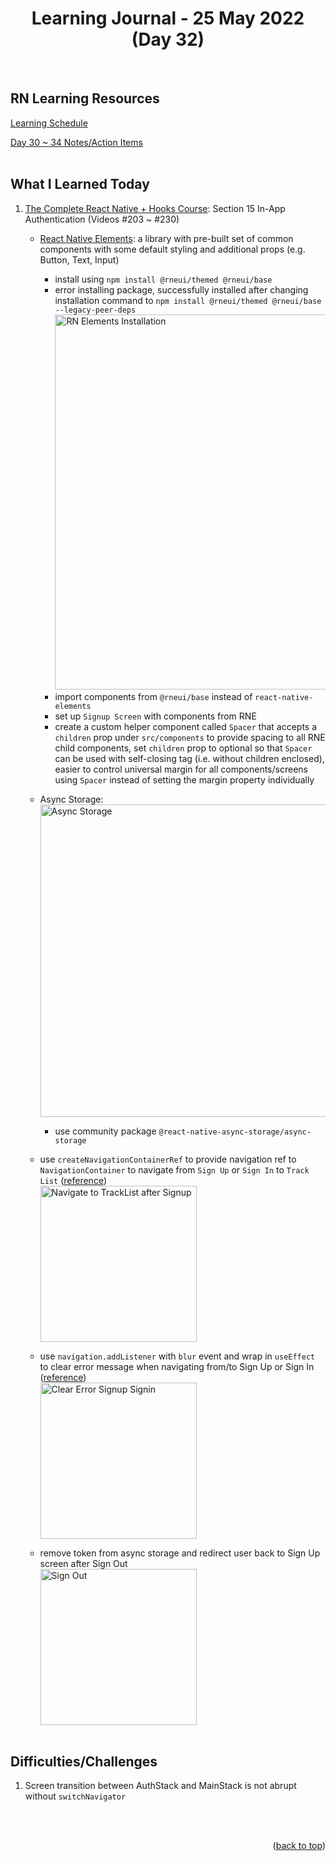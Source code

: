 <div id="top"></div>
<h1 align="center">Learning Journal - 25 May 2022 (Day 32)</h1>
<br />

## RN Learning Resources
[Learning Schedule](https://docs.google.com/document/d/1X1WgRPKxWwenKXswD5xHcuEZ4NFRj8EWmkCC8MLsBwg/edit)

[Day 30 ~ 34 Notes/Action Items](https://docs.google.com/document/d/1SKVpyDNItn_xRy_r2KFmNUKJ45IbYLMUYIao6mBLsSI/edit)
<br />
<br />

## What I Learned Today
1. [The Complete React Native + Hooks Course](https://nlbsg.udemy.com/course/the-complete-react-native-and-redux-course/learn/lecture/15706480#overview): Section 15 In-App Authentication (Videos #203 ~ #230)<br />
   - [React Native Elements](https://www.npmjs.com/package/react-native-elements): a library with pre-built set of common components with some default styling and additional props (e.g. Button, Text, Input)
     - install using `npm install @rneui/themed @rneui/base`
     - error installing package, successfully installed after changing installation command to `npm install @rneui/themed @rneui/base --legacy-peer-deps`
       <br />
       <img width="600" alt="RN Elements Installation" src="https://user-images.githubusercontent.com/97433108/170165645-5eeddf49-7f27-497c-bde3-8af1d5144518.png">
       <br />
     - import components from `@rneui/base` instead of `react-native-elements`
     - set up `Signup Screen` with components from RNE
     - create a custom helper component called `Spacer` that accepts a `children` prop under `src/components` to provide spacing to all RNE child components, set `children` prop to optional so that `Spacer` can be used with self-closing tag (i.e. without children enclosed), easier to control universal margin for all components/screens using `Spacer` instead of setting the margin property individually
   
   - Async Storage:
     <br />
     <img width="500" alt="Async Storage" src="https://user-images.githubusercontent.com/97433108/170299963-27053233-8c08-44f6-b078-8ccb061a838a.png">
     <br />
     - use community package `@react-native-async-storage/async-storage`
   
   - use `createNavigationContainerRef` to provide navigation ref to `NavigationContainer` to navigate from `Sign Up` or `Sign In` to `Track List` ([reference](https://reactnavigation.org/docs/navigating-without-navigation-prop))
     <br />
     <img width="250" alt="Navigate to TrackList after Signup" src="https://user-images.githubusercontent.com/97433108/170301381-188ff927-c0f9-4766-b25b-92ee26c1f91e.gif">
     <br />
     
   - use `navigation.addListener` with `blur` event and wrap in `useEffect` to clear error message when navigating from/to Sign Up or Sign In ([reference](https://reactnavigation.org/docs/navigation-events))
     <br />
     <img width="250" alt="Clear Error Signup Signin" src="https://user-images.githubusercontent.com/97433108/170303143-538937cb-6f96-496c-ae37-91953123d75f.gif">
     <br />
   
   - remove token from async storage and redirect user back to Sign Up screen after Sign Out
     <br />
     <img width="250" alt="Sign Out" src="https://user-images.githubusercontent.com/97433108/170303917-90242d97-f7f8-4ead-85ad-91143e04184b.gif">
     <br />
     <br />
     
## Difficulties/Challenges
1. Screen transition between AuthStack and MainStack is not abrupt without `switchNavigator`
<br />
<br />

<p align="right">(<a href="#top">back to top</a>)</p>
